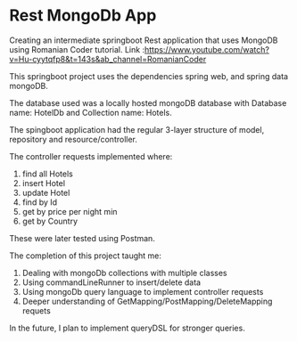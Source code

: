 # Rest MongoDb App

Creating an intermediate springboot Rest application that uses MongoDB using 
Romanian Coder tutorial. Link :https://www.youtube.com/watch?v=Hu-cyytqfp8&t=143s&ab_channel=RomanianCoder

This springboot project uses the dependencies spring web, and spring data mongoDB.

The database used was a locally hosted mongoDB database with Database name: HotelDb and Collection name: Hotels.

The spingboot application had the regular 3-layer structure of model, repository and resource/controller.

The controller requests implemented where:
  1. find all Hotels
  2. insert Hotel
  3. update Hotel
  4. find by Id
  5. get by price per night min
  6. get by Country

These were later tested using Postman.

The completion of this project taught me:
  1. Dealing with mongoDb collections with multiple classes
  2. Using commandLineRunner to insert/delete data
  3. Using mongoDb query language to implement controller requests
  4. Deeper understanding of GetMapping/PostMapping/DeleteMapping requets

In the future, I plan to implement queryDSL for stronger queries.
